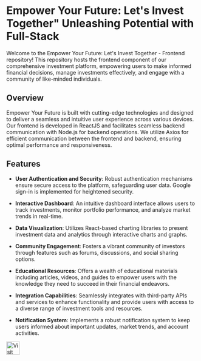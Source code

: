 <h1 align="left">Empower Your Future: Let's Invest Together" Unleashing Potential with Full-Stack</h1>
 

Welcome to the Empower Your Future: Let's Invest Together - Frontend repository! This repository hosts the frontend component of our comprehensive investment platform, empowering users to make informed financial decisions, manage investments effectively, and engage with a community of like-minded individuals.

## Overview

Empower Your Future is built with cutting-edge technologies and designed to deliver a seamless and intuitive user experience across various devices. Our frontend is developed in ReactJS and facilitates seamless backend communication with Node.js for backend operations. We utilize Axios for efficient communication between the frontend and backend, ensuring optimal performance and responsiveness.

## Features

- **User Authentication and Security**: Robust authentication mechanisms ensure secure access to the platform, safeguarding user data. Google sign-in is implemented for heightened security.

- **Interactive Dashboard**: An intuitive dashboard interface allows users to track investments, monitor portfolio performance, and analyze market trends in real-time.

- **Data Visualization**: Utilizes React-based charting libraries to present investment data and analytics through interactive charts and graphs.

- **Community Engagement**: Fosters a vibrant community of investors through features such as forums, discussions, and social sharing options.

- **Educational Resources**: Offers a wealth of educational materials including articles, videos, and guides to empower users with the knowledge they need to succeed in their financial endeavors.

- **Integration Capabilities**: Seamlessly integrates with third-party APIs and services to enhance functionality and provide users with access to a diverse range of investment tools and resources.

- **Notification System**: Implements a robust notification system to keep users informed about important updates, market trends, and account activities.

<div align="left">
  <a href="https://wa.me/+919067181797" target="_blank">
    <img src="https://img.shields.io/static/v1?message=Visit%20Our%20Website&color=blue&labelColor=black&style=for-the-badge" height="35" alt="Visit Our Website" />
  </a>
</div>


